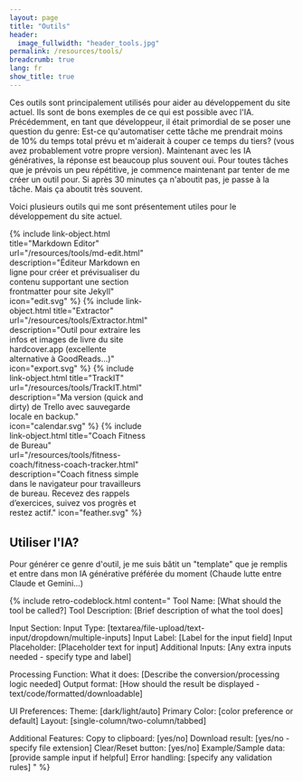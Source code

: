 ```yaml
---
layout: page
title: "Outils"
header:
  image_fullwidth: "header_tools.jpg"
permalink: /resources/tools/
breadcrumb: true
lang: fr
show_title: true
---
```


Ces outils sont principalement utilisés pour aider au développement du site actuel. Ils sont de bons exemples de ce qui est possible avec l'IA. Précédemment, en tant que développeur, il était primordial de se poser une question du genre: Est-ce qu'automatiser cette tâche me prendrait moins de 10% du temps total prévu et m'aiderait à couper ce temps du tiers? (vous avez probablement votre propre version).
Maintenant avec les IA génératives, la réponse est beaucoup plus souvent oui. Pour toutes tâches que je prévois un peu répétitive, je commence maintenant par tenter de me créer un outil pour. Si après 30 minutes ça n'aboutit pas, je passe à la tâche. Mais ça aboutit très souvent.

Voici plusieurs outils qui me sont présentement utiles pour le développement du site actuel.

<div class="tools-grid" style="display: grid; grid-template-columns: 1fr; gap: 1.5rem; margin-bottom: 2rem;">
  {% include link-object.html
    title="Markdown Editor"
    url="/resources/tools/md-edit.html"
    description="Éditeur Markdown en ligne pour créer et prévisualiser du contenu supportant une section frontmatter pour site Jekyll"
    icon="edit.svg"
  %}
  {% include link-object.html
    title="Extractor"
    url="/resources/tools/Extractor.html"
    description="Outil pour extraire les infos et images de livre du site hardcover.app (excellente alternative à GoodReads...)"
    icon="export.svg"
  %}
  {% include link-object.html
    title="TrackIT"
    url="/resources/tools/TrackIT.html"
    description="Ma version (quick and dirty) de Trello avec sauvegarde locale en backup."
    icon="calendar.svg"
  %}
  {% include link-object.html
    title="Coach Fitness de Bureau"
    url="/resources/tools/fitness-coach/fitness-coach-tracker.html"
    description="Coach fitness simple dans le navigateur pour travailleurs de bureau. Recevez des rappels d’exercices, suivez vos progrès et restez actif."
    icon="feather.svg"
  %}
</div>
<style>
@media (min-width: 700px) {
  .tools-grid {
    grid-template-columns: 1fr 1fr !important;
  }
}
</style>

## Utiliser l'IA?

Pour générer ce genre d'outil, je me suis bâtit un "template" que je remplis et entre dans mon IA générative préférée du moment (Chaude lutte entre Claude et Gemini...)

{% include retro-codeblock.html content="
Tool Name: [What should the tool be called?]
Tool Description: [Brief description of what the tool does]

Input Section:
Input Type: [textarea/file-upload/text-input/dropdown/multiple-inputs]
Input Label: [Label for the input field]
Input Placeholder: [Placeholder text for input]
Additional Inputs: [Any extra inputs needed - specify type and label]

Processing Function:
What it does: [Describe the conversion/processing logic needed]
Output format: [How should the result be displayed - text/code/formatted/downloadable]

UI Preferences:
Theme: [dark/light/auto]
Primary Color: [color preference or default]
Layout: [single-column/two-column/tabbed]

Additional Features:
Copy to clipboard: [yes/no]
Download result: [yes/no - specify file extension]
Clear/Reset button: [yes/no]
Example/Sample data: [provide sample input if helpful]
Error handling: [specify any validation rules]
" %}
